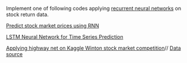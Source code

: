 Implement one of following codes applying [recurrent neural networks](http://colah.github.io/posts/2015-08-Understanding-LSTMs/) on stock return data.

[Predict stock market prices using RNN](https://github.com/lilianweng/stock-rnn)

[LSTM Neural Network for Time Series Prediction](https://github.com/jaungiers/LSTM-Neural-Network-for-Time-Series-Prediction)

[Applying highway net on Kaggle Winton stock market competition](https://github.com/KhaledSharif/winton-stock-market/blob/master/highway-network.py)//
[Data source](https://www.kaggle.com/c/the-winton-stock-market-challenge/data)



